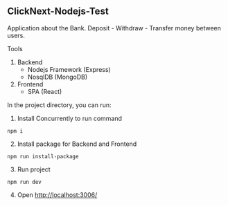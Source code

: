 ## ClickNext-Nodejs-Test

Application about the Bank. Deposit - Withdraw - Transfer money between users.

Tools
1. Backend
    - Nodejs Framework (Express)
    - NosqlDB (MongoDB)
1. Frontend
    - SPA (React)

In the project directory, you can run:

1. Install Concurrently to run command
```
npm i
```
2. Install package for Backend and Frontend
```
npm run install-package
```
3. Run project
```
npm run dev
```
4. Open <http://localhost:3006/>
